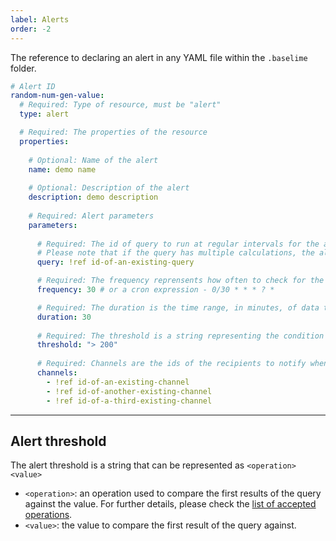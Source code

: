 ```yaml
---
label: Alerts
order: -2
---
```


The reference to declaring an alert in any YAML file within the `.baselime` folder.

```yaml # :icon-code: .baselime/demo.yml
# Alert ID
random-num-gen-value:
  # Required: Type of resource, must be "alert"
  type: alert

  # Required: The properties of the resource
  properties:
    
    # Optional: Name of the alert
    name: demo name
    
    # Optional: Description of the alert
    description: demo description
    
    # Required: Alert parameters
    parameters:
      
      # Required: The id of query to run at regular intervals for the alert. This query must be within the same application as the alert. 
      # Please note that if the query has multiple calculations, the alert will be based off the first listed calculation in the array of calculations of the query
      query: !ref id-of-an-existing-query

      # Required: The frequency reprensents how often to check for the threshold condition: in minutes or using a cron declaring [https://docs.aws.amazon.com/AmazonCloudWatch/latest/events/ScheduledEvents.html#CronExpressions]
      frequency: 30 # or a cron expression - 0/30 * * * ? *

      # Required: The duration is the time range, in minutes, of data that the alert will check. 
      duration: 30
      
      # Required: The threshold is a string representing the condition to be met to trigger an alert
      threshold: "> 200"
      
      # Required: Channels are the ids of the recipients to notify when the threshold condition is met. All channels must be within the same application as the alert 
      channels:
        - !ref id-of-an-existing-channel
        - !ref id-of-another-existing-channel
        - !ref id-of-a-third-existing-channel
```

---

## Alert threshold

The alert threshold is a string that can be represented as `<operation> <value>`
- `<operation>`: an operation used to compare the first results of the query against the value. For further details, please check the [list of accepted operations](../../advanced/accepted-operations.md).
- `<value>`: the value to compare the first result of the query against.

